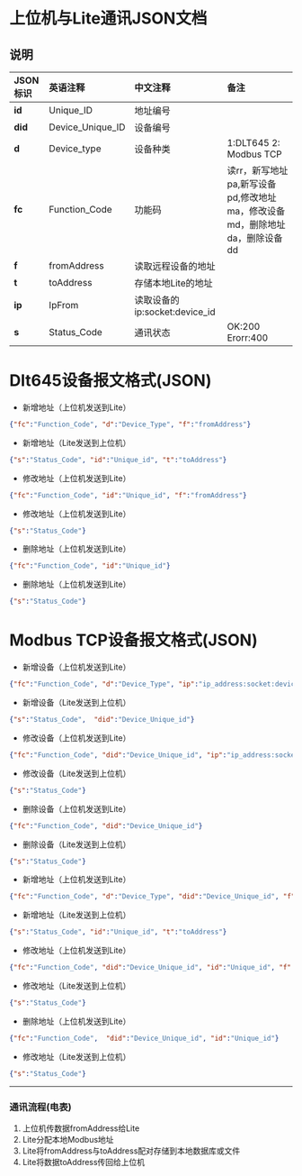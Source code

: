 # 上位机与Lite通讯JSON文档

## 说明
JSON标识 | 英语注释 | 中文注释 | 备注
:---|:---|:---|:---
**id** | Unique_ID | 地址编号 |
**did** | Device_Unique_ID | 设备编号 |
**d** | Device_type | 设备种类 | 1:DLT645 2: Modbus TCP
**fc** | Function_Code | 功能码 |读rr，新写地址pa,新写设备pd,修改地址ma，修改设备md，删除地址da，删除设备dd
**f** | fromAddress | 读取远程设备的地址 |
**t** | toAddress | 存储本地Lite的地址 |
**ip** | IpFrom | 读取设备的ip:socket:device_id |
**s** | Status_Code | 通讯状态 | OK:200 Erorr:400


# Dlt645设备报文格式(JSON)
* 新增地址（上位机发送到Lite）
```json
{"fc":"Function_Code", "d":"Device_Type", "f":"fromAddress"}
```
* 新增地址（Lite发送到上位机）
```json
{"s":"Status_Code", "id":"Unique_id", "t":"toAddress"}
```
* 修改地址（上位机发送到Lite）
```json
{"fc":"Function_Code", "id":"Unique_id", "f":"fromAddress"}
```
* 修改地址（上位机发送到Lite）
```json
{"s":"Status_Code"}
```
* 删除地址（上位机发送到Lite）
```json
{"fc":"Function_Code", "id":"Unique_id"}
```
* 删除地址（上位机发送到Lite）
```json
{"s":"Status_Code"}
```

# Modbus TCP设备报文格式(JSON)

* 新增设备（上位机发送到Lite）
```json
{"fc":"Function_Code", "d":"Device_Type", "ip":"ip_address:socket:device_id"}
```
* 新增设备（Lite发送到上位机）
```json
{"s":"Status_Code",  "did":"Device_Unique_id"}
```
* 修改设备（上位机发送到Lite）
```json
{"fc":"Function_Code", "did":"Device_Unique_id", "ip":"ip_address:socket:device_id"}
```
* 修改设备（Lite发送到上位机）
```json
{"s":"Status_Code"}
```
* 删除设备（上位机发送到Lite）
```json
{"fc":"Function_Code", "did":"Device_Unique_id"}
```
* 删除设备（Lite发送到上位机）
```json
{"s":"Status_Code"}
```

* 新增地址（上位机发送到Lite）
```json
{"fc":"Function_Code", "d":"Device_Type", "did":"Device_Unique_id", "f":"fromAddress"}
```
* 新增地址（Lite发送到上位机）
```json
{"s":"Status_Code", "id":"Unique_id", "t":"toAddress"}
```
* 修改地址（上位机发送到Lite）
```json
{"fc":"Function_Code", "did":"Device_Unique_id", "id":"Unique_id", "f":"fromAddress"}
```
* 修改地址（Lite发送到上位机）
```json
{"s":"Status_Code"}
```
* 删除地址（上位机发送到Lite）
```json
{"fc":"Function_Code",  "did":"Device_Unique_id", "id":"Unique_id"}
```
* 修改地址（Lite发送到上位机）
```json
{"s":"Status_Code"}
```
-----------------------------------


### 通讯流程(电表)
1. 上位机传数据fromAddress给Lite
2. Lite分配本地Modbus地址
3. Lite将fromAddress与toAddress配对存储到本地数据库或文件
4. Lite将数据toAddress传回给上位机